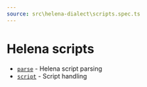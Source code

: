 ```yaml
---
source: src\helena-dialect\scripts.spec.ts
---
```

# Helena scripts

- [`parse`](../../pages/helena-dialect/commands/parse.md) - Helena script parsing
- [`script`](../../pages/helena-dialect/commands/script.md) - Script handling


